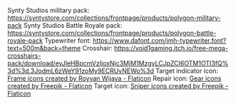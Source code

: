 Synty Studios military pack: https://syntystore.com/collections/frontpage/products/polygon-military-pack
Synty Studios Battle Royale pack: https://syntystore.com/collections/frontpage/products/polygon-battle-royale-pack
Typewriter font: https://www.dafont.com/jmh-typewriter.font?text=500m&back=theme
Crosshair: https://void1gaming.itch.io/free-mega-crosshairs-pack/download/eyJleHBpcmVzIjoxNjc3MjM1MzgyLCJpZCI6OTM1OTI3fQ%3d%3d.3JodmL6zWeY91zoMy9ECRUvNEWo%3d
Target indicator icon: <a href="https://www.flaticon.com/free-icons/frame" title="frame icons">Frame icons created by Royyan Wijaya - Flaticon</a>
Repair icon: <a href="https://www.flaticon.com/free-icons/gear" title="gear icons">Gear icons created by Freepik - Flaticon</a>
Target icon: <a href="https://www.flaticon.com/free-icons/sniper" title="sniper icons">Sniper icons created by Freepik - Flaticon</a>
